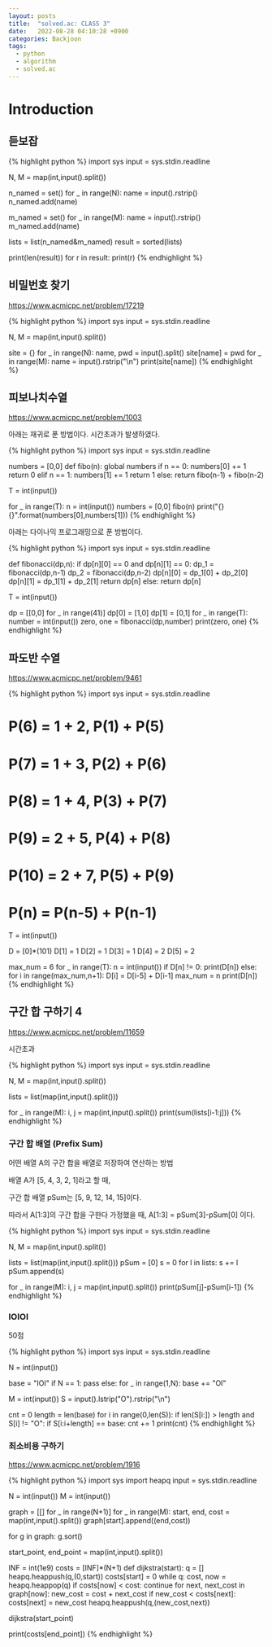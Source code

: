 ```yaml
---
layout: posts
title:  "solved.ac: CLASS 3"
date:   2022-08-28 04:10:28 +0900
categories: Backjoon
tags:
  - python
  - algorithm
  - solved.ac
---
```


# Introduction

## 듣보잡

{% highlight python %}
import sys
input = sys.stdin.readline

N, M = map(int,input().split())

n_named = set()
for _ in range(N):
    name = input().rstrip()
    n_named.add(name)

m_named = set()
for _ in range(M):
    name = input().rstrip()
    m_named.add(name)

lists = list(n_named&m_named)
result = sorted(lists)

print(len(result))
for r in result:
    print(r)
{% endhighlight %}

## 비밀번호 찾기

https://www.acmicpc.net/problem/17219

{% highlight python %}
import sys
input = sys.stdin.readline

N, M = map(int,input().split())

site = {}
for _ in range(N):
    name, pwd = input().split()
    site[name] = pwd
for _ in range(M):
    name = input().rstrip("\n")
    print(site[name])
{% endhighlight %}

## 피보나치수열

https://www.acmicpc.net/problem/1003

아래는 재귀로 푼 방법이다.
시간초과가 발생하였다.

{% highlight python %}
import sys
input = sys.stdin.readline

numbers = [0,0]
def fibo(n):
    global numbers
    if n == 0:
        numbers[0] += 1
        return 0
    elif n == 1:
        numbers[1] += 1
        return 1
    else:
        return fibo(n-1) + fibo(n-2)

T = int(input())

for _ in range(T):
    n = int(input())
    numbers = [0,0]
    fibo(n)
    print("{} {}".format(numbers[0],numbers[1]))
{% endhighlight %}

아래는 다이나믹 프로그래밍으로 푼 방법이다.

{% highlight python %}
import sys
input = sys.stdin.readline

def fibonacci(dp,n):
    if dp[n][0] == 0 and dp[n][1] == 0:
        dp_1 = fibonacci(dp,n-1)
        dp_2 = fibonacci(dp,n-2)
        dp[n][0] = dp_1[0] + dp_2[0]
        dp[n][1] = dp_1[1] + dp_2[1]
        return dp[n]
    else:
        return dp[n]

T = int(input())

dp = [[0,0] for _ in range(41)]
dp[0] = [1,0]
dp[1] = [0,1]
for _ in range(T):
    number = int(input())
    zero, one = fibonacci(dp,number)
    print(zero, one)
{% endhighlight %}

## 파도반 수열

https://www.acmicpc.net/problem/9461

{% highlight python %}
import sys
input = sys.stdin.readline
# P(6) = 1 + 2, P(1) + P(5)
# P(7) = 1 + 3, P(2) + P(6)
# P(8) = 1 + 4, P(3) + P(7)
# P(9) = 2 + 5, P(4) + P(8)
# P(10) = 2 + 7, P(5) + P(9)
# P(n) = P(n-5) + P(n-1)

T = int(input())

D = [0]*(101)
D[1] = 1
D[2] = 1
D[3] = 1
D[4] = 2
D[5] = 2

max_num = 6
for _ in range(T):
    n = int(input())
    if D[n] != 0:
        print(D[n])
    else:
        for i in range(max_num,n+1):
            D[i] = D[i-5] + D[i-1]
        max_num = n
        print(D[n])
{% endhighlight %}

## 구간 합 구하기 4

https://www.acmicpc.net/problem/11659

시간초과

{% highlight python %}
import sys
input = sys.stdin.readline

N, M = map(int,input().split())

lists = list(map(int,input().split()))

for _ in range(M):
    i, j = map(int,input().split())
    print(sum(lists[i-1:j]))
{% endhighlight %}

### 구간 합 배열 (Prefix Sum)

어떤 배열 A의 구간 합을 배열로 저장하여 연산하는 방법

배열 A가 [5, 4, 3, 2, 1]라고 할 때,

구간 합 배열 pSum는 [5, 9, 12, 14, 15]이다.

따라서 A[1:3]의 구간 합을 구한다 가정했을 때, A[1:3] = pSum[3]-pSum[0] 이다.

{% highlight python %}
import sys
input = sys.stdin.readline

N, M = map(int,input().split())

lists = list(map(int,input().split()))
pSum = [0]
s = 0
for l in lists:
    s += l
    pSum.append(s)

for _ in range(M):
    i, j = map(int,input().split())
    print(pSum[j]-pSum[i-1])
{% endhighlight %}

### IOIOI

50점

{% highlight python %}
import sys
input = sys.stdin.readline

N = int(input())

base = "IOI"
if N == 1:
    pass
else:
    for _ in range(1,N):
        base += "OI"

M = int(input())
S = input().lstrip("O").rstrip("\n")

cnt = 0
length = len(base)
for i in range(0,len(S)):
    if len(S[i:]) > length and S[i] != "O":
        if S[i:i+length] == base:
            cnt += 1
print(cnt)
{% endhighlight %}

### 최소비용 구하기

https://www.acmicpc.net/problem/1916

{% highlight python %}
import sys
import heapq
input = sys.stdin.readline

N = int(input())
M = int(input())

graph = [[] for _ in range(N+1)]
for _ in range(M):
    start, end, cost = map(int,input().split())
    graph[start].append((end,cost))

for g in graph:
    g.sort()

start_point, end_point = map(int,input().split())

INF = int(1e9)
costs = [INF]*(N+1)
def dijkstra(start):
    q = []
    heapq.heappush(q,(0,start))
    costs[start] = 0
    while q:
        cost, now = heapq.heappop(q)
        if costs[now] < cost:
            continue
        for next, next_cost in graph[now]:
            new_cost = cost + next_cost
            if new_cost < costs[next]:
                costs[next] = new_cost
                heapq.heappush(q,(new_cost,next))


dijkstra(start_point)

print(costs[end_point])
{% endhighlight %}